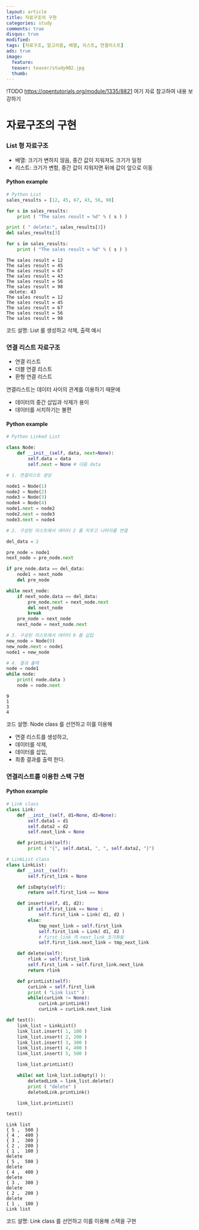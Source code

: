 ```yaml
---
layout: article
title: 자료구조의 구현
categories: study
comments: true
disqus: true
modified: 
tags: [자료구조, 알고리즘, 배열, 리스트, 연결리스트]
ads: true
image:
  feature:
  teaser: teaser/study002.jpg
  thumb:
---
```


!TODO
https://opentutorials.org/module/1335/8821 여기 자료 참고하여 내용 보강하기

# 자료구조의 구현

### List 형 자료구조
* 배열: 크기가 변하지 않음, 중간 값이 지워져도 크기가 일정
* 리스트: 크기가 변함, 중간 값이 지워지면 뒤에 값이 앞으로 이동

#### Python example

```python
# Python List
sales_results = [12, 45, 67, 43, 56, 98]

for s in sales_results:
    print ( "The sales result = %d" % ( s ) )

print ( " delete:", sales_results[3])
del sales_results[3]

for s in sales_results:
    print ( "The sales result = %d" % ( s ) )

```

    The sales result = 12
    The sales result = 45
    The sales result = 67
    The sales result = 43
    The sales result = 56
    The sales result = 98
     delete: 43
    The sales result = 12
    The sales result = 45
    The sales result = 67
    The sales result = 56
    The sales result = 98


코드 설명: List 를 생성하고 삭제, 출력 예시


### 연결 리스트 자료구조
* 연결 리스트
* 더블 연결 리스트
* 환형 연결 리스트

연결리스트는 데이터 사이의 관계를 이용하기 때문에
* 데이터의 중간 삽입과 삭제가 용이
* 데이터를 서치하기는 불편

#### Python example

```python
# Python Linked List

class Node:
    def __init__(self, data, next=None):
        self.data = data
        self.next = None # 다음 data
```


```python
# 1. 연결리스트 생성

node1 = Node(1)
node2 = Node(2)
node3 = Node(3)
node4 = Node(4)
node1.next = node2
node2.next = node3
node3.next = node4
```

```python
# 2. 구성된 리스트에서 데이터 2 를 지우고 나머지를 연결

del_data = 2

pre_node = node1
next_node = pre_node.next

if pre_node.data == del_data:
    node1 = next_node
    del pre_node

while next_node:
    if next_node.data == del_data:
        pre_node.next = next_node.next
        del next_node
        break
    pre_node = next_node
    next_node = next_node.next
```


```python
# 3. 구성된 리스트에서 데이터 9 를 삽입
new_node = Node(9)
new_node.next = node1
node1 = new_node
```


```python
# 4. 결과 출력
node = node1
while node:
    print( node.data )
    node = node.next

```

    9
    1
    3
    4

코드 설명: Node class 를 선언하고 이를 이용해
  * 연결 리스트를 생성하고,
  * 데이터를 삭제,
  * 데이터를 삽입,
  * 최종 결과를 출력 한다.


### 연결리스트를 이용한 스택 구현
#### Python example

```python
# Link class
class Link:
    def __init__(self, d1=None, d2=None):
        self.data1 = d1
        self.data2 = d2
        self.next_link = None

    def printLink(self):
        print ( "{", self.data1, ", ", self.data2, "}")

# LinkList class
class LinkList:
    def __init__(self):
        self.first_link = None

    def isEmpty(self):
        return self.first_link == None

    def insert(self, d1, d2):
        if self.first_link == None :
            self.first_link = Link( d1, d2 )
        else:
            tmp_next_link = self.first_link
            self.first_link = Link( d1, d2 )
            # first_link 의 next_link 초기화됨
            self.first_link.next_link = tmp_next_link

    def delete(self):
        rlink = self.first_link
        self.first_link = self.first_link.next_link
        return rlink

    def printList(self):
        curLink = self.first_link
        print ( "Link list" )
        while(curLink != None):
            curLink.printLink()
            curLink = curLink.next_link

def test():
    link_list = LinkList()
    link_list.insert( 1, 100 )
    link_list.insert( 2, 200 )
    link_list.insert( 3, 300 )
    link_list.insert( 4, 400 )
    link_list.insert( 5, 500 )

    link_list.printList()

    while( not link_list.isEmpty() ):
        deletedLink = link_list.delete()
        print ( "delete" )
        deletedLink.printLink()

    link_list.printList()

test()
```

    Link list
    { 5 ,  500 }
    { 4 ,  400 }
    { 3 ,  300 }
    { 2 ,  200 }
    { 1 ,  100 }
    delete
    { 5 ,  500 }
    delete
    { 4 ,  400 }
    delete
    { 3 ,  300 }
    delete
    { 2 ,  200 }
    delete
    { 1 ,  100 }
    Link list

코드 설명: Link class 를 선언하고 이를 이용해 스택을 구현
